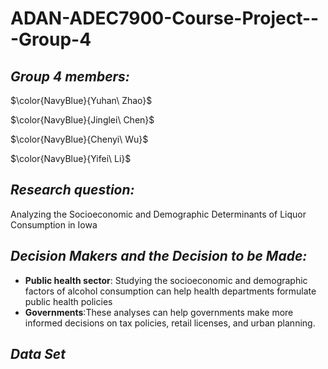 # ADAN-ADEC7900-Course-Project---Group-4

## **_Group 4 members:_** 

$\color{NavyBlue}{Yuhan\ Zhao}$

$\color{NavyBlue}{Jinglei\ Chen}$

$\color{NavyBlue}{Chenyi\ Wu}$

$\color{NavyBlue}{Yifei\ Li}$

## **_Research question:_**
Analyzing the Socioeconomic and Demographic Determinants of Liquor Consumption in Iowa

## **_Decision Makers and the Decision to be Made:_**
-  **Public health sector**: Studying the socioeconomic and demographic factors of alcohol consumption can help health departments formulate public health policies
-  **Governments**:These analyses can help governments make more informed decisions on tax policies, retail licenses, and urban planning.

## **_Data Set_**



